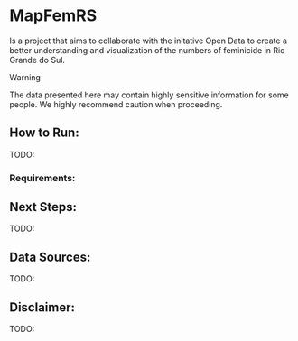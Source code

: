 # MapFemRS

Is a project that aims to collaborate with the initative Open Data to create a better understanding and visualization of the numbers of feminicide in Rio Grande do Sul.

> [!WARNING]  
> The data presented here may contain highly sensitive information for some people. We highly recommend caution when proceeding.

## How to Run:
TODO:
### Requirements:

## Next Steps:
TODO:

## Data Sources:
TODO:

## Disclaimer:
TODO:

